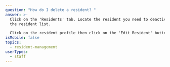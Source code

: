 ```yaml
---
question: "How do I delete a resident? "
answer: >-
  Click on the 'Residents' tab. Locate the resident you need to deactivate in
  the resident list. 

  Click on the resident profile then click on the 'Edit Resident' button on top-right of your screen. Next, click on 'Deactivate' on the bottom left of the screen.
isMobile: false
topics:
  - resident-management
userTypes:
  - staff
---
```

